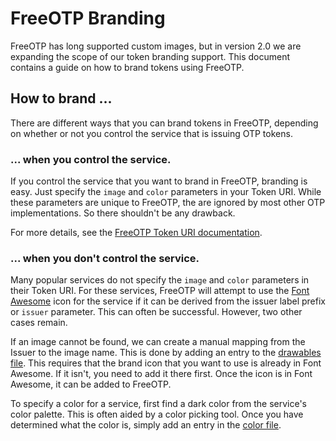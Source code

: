 # FreeOTP Branding

FreeOTP has long supported custom images, but in version 2.0 we are expanding
the scope of our token branding support. This document contains a guide on how
to brand tokens using FreeOTP.

## How to brand ...

There are different ways that you can brand tokens in FreeOTP, depending on
whether or not you control the service that is issuing OTP tokens.

### ... when you control the service.

If you control the service that you want to brand in FreeOTP, branding is
easy. Just specify the `image` and `color` parameters in your Token URI. While
these parameters are unique to FreeOTP, the are ignored by most other OTP
implementations. So there shouldn't be any drawback.

For more details, see the [FreeOTP Token URI documentation](URI.md).

### ... when you don't control the service.

Many popular services do not specify the `image` and `color` parameters in
their Token URI. For these services, FreeOTP will attempt to use the [Font
Awesome][FA] icon for the service if it can be derived from the issuer label
prefix or `issuer` parameter. This can often be successful. However, two other
cases remain.

If an image cannot be found, we can create a manual mapping from the Issuer to
the image name. This is done by adding an entry to the [drawables
file](mobile/src/main/res/values/drawables.xml). This requires that the
brand icon that you want to use is already in Font Awesome. If it isn't, you
need to add it there first. Once the icon is in Font Awesome, it can be added
to FreeOTP.

To specify a color for a service, first find a dark color from the service's
color palette. This is often aided by a color picking tool. Once you have
determined what the color is, simply add an entry in the [color
file](mobile/src/main/res/values/colors.xml).

[FA]: https://fontawesome.com
